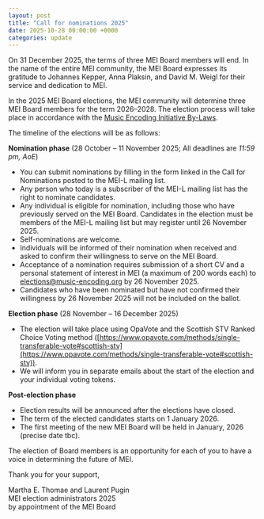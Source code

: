 ```yaml
---
layout: post
title: "Call for nominations 2025"
date: 2025-10-28 00:00:00 +0000
categories: update
---
```


On 31 December 2025, the terms of three MEI Board members will end. In the name of the entire MEI community, the MEI Board expresses its gratitude to Johannes Kepper, Anna Plaksin, and David M. Weigl for their service and dedication to MEI.

In the 2025 MEI Board elections, the MEI community will determine three MEI Board members for the term 2026–2028. The election process will take place in accordance with the [Music Encoding Initiative By-Laws](http://music-encoding.org/community/mei-by-laws.html).

The timeline of the elections will be as follows:

**Nomination phase** (28 October – 11 November 2025; All deadlines are *11:59 pm, AoE*)

- You can submit nominations by filling in the form linked in the Call for Nominations posted to the MEI-L mailing list.
- Any person who today is a subscriber of the MEI-L mailing list has the right to nominate candidates.
- Any individual is eligible for nomination, including those who have previously served on the MEI Board. Candidates in the election must be members of the MEI-L mailing list but may register until 26 November 2025.
- Self-nominations are welcome.
- Individuals will be informed of their nomination when received and asked to confirm their willingness to serve on the MEI Board.
- Acceptance of a nomination requires submission of a short CV and a personal statement of interest in MEI (a maximum of 200 words each) to [elections@music-encoding.org](elections@music-encoding.org) by 26 November 2025.
- Candidates who have been nominated but have not confirmed their willingness by 26 November 2025 will not be included on the ballot.

**Election phase** (28 November – 16 December 2025)
- The election will take place using OpaVote and the Scottish STV Ranked Choice Voting method ([https://www.opavote.com/methods/single-transferable-vote#scottish-stv](https://www.opavote.com/methods/single-transferable-vote#scottish-stv)).
- We will inform you in separate emails about the start of the election and your individual voting tokens.

**Post-election phase**
- Election results will be announced after the elections have closed.
- The term of the elected candidates starts on 1 January 2026.
- The first meeting of the new MEI Board will be held in January, 2026 (precise date tbc).

The election of Board members is an opportunity for each of you to have a voice in determining the future of MEI.

Thank you for your support,

Martha E. Thomae and Laurent Pugin \
MEI election administrators 2025 \
by appointment of the MEI Board
